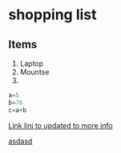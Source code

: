 # shopping list
## Items
1. Laptop
2. Mountse
3. 

``` python
a=5
b=76
c=a+b
```


[Link linj to updated to more info](README.md)


[asdasd](README.md)